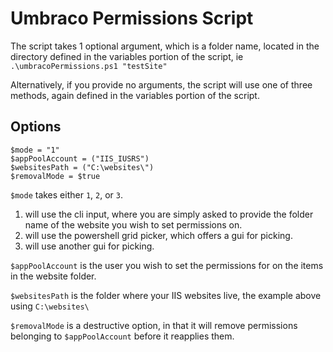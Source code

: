 # Umbraco Permissions Script

The script takes 1 optional argument, which is a folder name, located in the directory defined in the variables portion of the script, ie `.\umbracoPermissions.ps1 "testSite"`

Alternatively, if you provide no arguments, the script will use one of three methods, again defined in the variables portion of the script.

## Options

```
$mode = "1"
$appPoolAccount = ("IIS_IUSRS")
$websitesPath = ("C:\websites\")
$removalMode = $true
```

`$mode` takes either `1`, `2`, or `3`. 
  1. will use the cli input, where you are simply asked to provide the folder name of the website you wish to set permissions on.
  2. will use the powershell grid picker, which offers a gui for picking.
  3. will use another gui for picking.
  
`$appPoolAccount` is the user you wish to set the permissions for on the items in the website folder.

`$websitesPath` is the folder where your IIS websites live, the example above using `C:\websites\`

`$removalMode` is a destructive option, in that it will remove permissions belonging to `$appPoolAccount` before it reapplies them.
